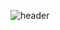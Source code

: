 ![header](https://capsule-render.vercel.app/api?type=Soft&color=timeGradient&height=170&section=header&text=BakingCalculator&animation=twinkling&fontAlign=30&&fontSize=55)
